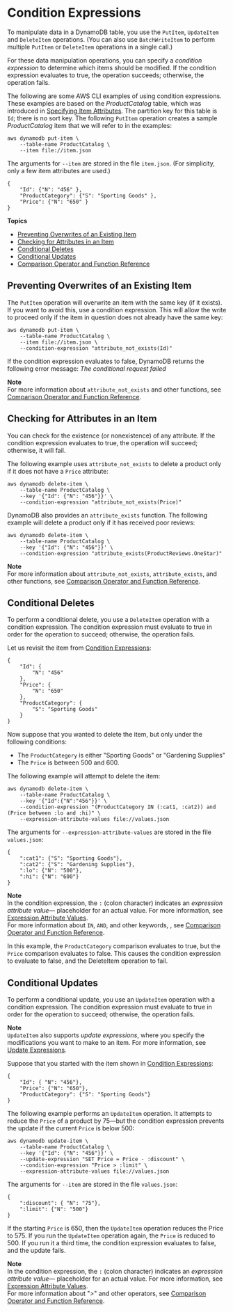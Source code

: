 # Condition Expressions<a name="Expressions.ConditionExpressions"></a>

To manipulate data in a DynamoDB table, you use the `PutItem`, `UpdateItem` and `DeleteItem` operations\. \(You can also use `BatchWriteItem` to perform multiple `PutItem` or `DeleteItem` operations in a single call\.\)

For these data manipulation operations, you can specify a *condition expression* to determine which items should be modified\. If the condition expression evaluates to true, the operation succeeds; otherwise, the operation fails\.

The following are some AWS CLI examples of using condition expressions\. These examples are based on the *ProductCatalog* table, which was introduced in [Specifying Item Attributes](Expressions.Attributes.md)\. The partition key for this table is `Id`; there is no sort key\. The following `PutItem` operation creates a sample *ProductCatalog* item that we will refer to in the examples:

```
aws dynamodb put-item \
    --table-name ProductCatalog \
    --item file://item.json
```

The arguments for `--item` are stored in the file `item.json`\. \(For simplicity, only a few item attributes are used\.\)

```
{
    "Id": {"N": "456" },
    "ProductCategory": {"S": "Sporting Goods" },
    "Price": {"N": "650" }
}
```

**Topics**
+ [Preventing Overwrites of an Existing Item](#Expressions.ConditionExpressions.PreventingOverwrites)
+ [Checking for Attributes in an Item](#Expressions.ConditionExpressions.CheckingForAttributes)
+ [Conditional Deletes](#Expressions.ConditionExpressions.AdvancedComparisons)
+ [Conditional Updates](#Expressions.ConditionExpressions.SimpleComparisons)
+ [Comparison Operator and Function Reference](Expressions.OperatorsAndFunctions.md)

## Preventing Overwrites of an Existing Item<a name="Expressions.ConditionExpressions.PreventingOverwrites"></a>

The `PutItem` operation will overwrite an item with the same key \(if it exists\)\. If you want to avoid this, use a condition expression\. This will allow the write to proceed only if the item in question does not already have the same key:

```
aws dynamodb put-item \
    --table-name ProductCatalog \
    --item file://item.json \
    --condition-expression "attribute_not_exists(Id)"
```

If the condition expression evaluates to false, DynamoDB returns the following error message: *The conditional request failed*

**Note**  
For more information about `attribute_not_exists` and other functions, see [Comparison Operator and Function Reference](Expressions.OperatorsAndFunctions.md)\.

## Checking for Attributes in an Item<a name="Expressions.ConditionExpressions.CheckingForAttributes"></a>

You can check for the existence \(or nonexistence\) of any attribute\. If the condition expression evaluates to true, the operation will succeed; otherwise, it will fail\.

The following example uses `attribute_not_exists` to delete a product only if it does not have a `Price` attribute:

```
aws dynamodb delete-item \
    --table-name ProductCatalog \
    --key '{"Id": {"N": "456"}}' \
    --condition-expression "attribute_not_exists(Price)"
```

DynamoDB also provides an `attribute_exists` function\. The following example will delete a product only if it has received poor reviews:

```
aws dynamodb delete-item \
    --table-name ProductCatalog \
    --key '{"Id": {"N": "456"}}' \
    --condition-expression "attribute_exists(ProductReviews.OneStar)"
```

**Note**  
For more information about `attribute_not_exists`, `attribute_exists`, and other functions, see [Comparison Operator and Function Reference](Expressions.OperatorsAndFunctions.md)\.

## Conditional Deletes<a name="Expressions.ConditionExpressions.AdvancedComparisons"></a>

To perform a conditional delete, you use a `DeleteItem` operation with a condition expression\. The condition expression must evaluate to true in order for the operation to succeed; otherwise, the operation fails\.

Let us revisit the item from [Condition Expressions](#Expressions.ConditionExpressions):

```
{
    "Id": {
        "N": "456"
    },
    "Price": {
        "N": "650"
    },
    "ProductCategory": {
        "S": "Sporting Goods"
    }
}
```

Now suppose that you wanted to delete the item, but only under the following conditions:
+  The `ProductCategory` is either "Sporting Goods" or "Gardening Supplies"
+  The `Price` is between 500 and 600\.

The following example will attempt to delete the item:

```
aws dynamodb delete-item \
    --table-name ProductCatalog \
    --key '{"Id":{"N":"456"}}' \
    --condition-expression "(ProductCategory IN (:cat1, :cat2)) and (Price between :lo and :hi)" \
    --expression-attribute-values file://values.json
```

The arguments for `--expression-attribute-values` are stored in the file `values.json`:

```
{
    ":cat1": {"S": "Sporting Goods"},
    ":cat2": {"S": "Gardening Supplies"},
    ":lo": {"N": "500"},
    ":hi": {"N": "600"}
}
```

**Note**  
In the condition expression, the `:` \(colon character\) indicates an *expression attribute value*— placeholder for an actual value\. For more information, see [Expression Attribute Values](Expressions.ExpressionAttributeValues.md)\.  
For more information about `IN`, `AND`, and other keywords, , see [Comparison Operator and Function Reference](Expressions.OperatorsAndFunctions.md)\.

In this example, the `ProductCategory` comparison evaluates to true, but the `Price` comparison evaluates to false\. This causes the condition expression to evaluate to false, and the DeleteItem operation to fail\.

## Conditional Updates<a name="Expressions.ConditionExpressions.SimpleComparisons"></a>

To perform a conditional update, you use an `UpdateItem` operation with a condition expression\. The condition expression must evaluate to true in order for the operation to succeed; otherwise, the operation fails\.

**Note**  
`UpdateItem` also supports *update expressions*, where you specify the modifications you want to make to an item\. For more information, see [Update Expressions](Expressions.UpdateExpressions.md)\.

Suppose that you started with the item shown in [Condition Expressions](#Expressions.ConditionExpressions):

```
{
    "Id": { "N": "456"},
    "Price": {"N": "650"},
    "ProductCategory": {"S": "Sporting Goods"}
}
```

The following example performs an `UpdateItem` operation\. It attempts to reduce the `Price` of a product by 75—but the condition expression prevents the update if the current `Price` is below 500:

```
aws dynamodb update-item \
    --table-name ProductCatalog \
    --key '{"Id": {"N": "456"}}' \
    --update-expression "SET Price = Price - :discount" \
    --condition-expression "Price > :limit" \
    --expression-attribute-values file://values.json
```

The arguments for `--item` are stored in the file `values.json`:

```
{
    ":discount": { "N": "75"},
    ":limit": {"N": "500"}
}
```

If the starting `Price` is 650, then the `UpdateItem` operation reduces the Price to 575\. If you run the `UpdateItem` operation again, the `Price` is reduced to 500\. If you run it a third time, the condition expression evaluates to false, and the update fails\.

**Note**  
In the condition expression, the `:` \(colon character\) indicates an *expression attribute value*— placeholder for an actual value\. For more information, see [Expression Attribute Values](Expressions.ExpressionAttributeValues.md)\.  
For more information about "*>*" and other operators, see [Comparison Operator and Function Reference](Expressions.OperatorsAndFunctions.md)\.